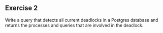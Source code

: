 ## Exercise 2

Write a query that detects all current deadlocks in a Postgres database and returns the processes and queries that are involved in the deadlock.
